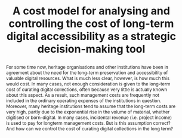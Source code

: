 ---
abstract: For some time now, heritage organisations and other institutions have been
  in agreement about the need for the long-term preservation and accessibility of
  valuable digital resources. What is much less clear, however, is how much this would
  cost. In many cases, not enough consideration is given to the long-term cost of
  curating digital collections, often because very little is actually known about
  this aspect. As a result, such management costs are frequently not included in the
  ordinary operating expenses of the institutions in question. Moreover, many heritage
  institutions tend to assume that the long-term costs are very high, partly due to
  the exponential rise in the volume of material, whether digitised or born-digital.
  In many cases, incidental revenue (i.e. project income) is used to pay for longterm
  management costs. But is this assumption correct? And how can we control the cost
  of curating digital collections in the long term?
creators:
- van Velzen, E.
- Swagemakers, W.
- Uffen, H.
date: null
document_url: https://services.phaidra.univie.ac.at/api/object/o:1079781/download
grand_parent: iPRES
institutions: []
keywords: []
landing_page_url: https://phaidra.univie.ac.at/o:1079781
language: eng
layout: publication
license: CC BY 4.0 International
notes_url: null
parent: iPRES 2019
publication_type: paper
size: 129847
slides_url: null
source_name: iPRES
title: 'A cost model for analysing and controlling the cost of long-term digital accessibility
  as a strategic decision-making tool '
year: 2019
---